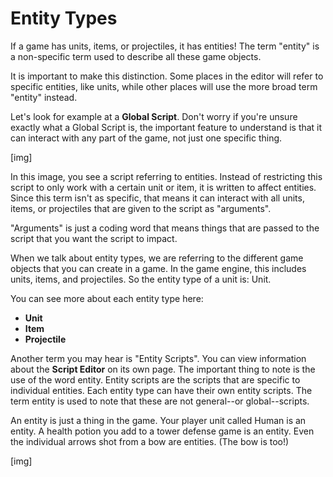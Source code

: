 # Entity Types

If a game has units, items, or projectiles, it has entities! The term "entity" is a non-specific term used to describe all these game objects.

It is important to make this distinction. Some places in the editor will refer to specific entities, like units, while other places will use the more broad term "entity" instead.

Let's look for example at a **Global Script**. Don't worry if you're unsure exactly what a Global Script is, the important feature to understand is that it can interact with any part of the game, not just one specific thing.

[img]

In this image, you see a script referring to entities. Instead of restricting this script to only work with a certain unit or item, it is written to affect entities. Since this term isn't as specific, that means it can interact with all units, items, or projectiles that are given to the script as "arguments".

"Arguments" is just a coding word that means things that are passed to the script that you want the script to impact.

When we talk about entity types, we are referring to the different game objects that you can create in a game. In the game engine, this includes units, items, and projectiles. So the entity type of a unit is: Unit.

You can see more about each entity type here:

* **Unit**
* **Item**
* **Projectile**

Another term you may hear is "Entity Scripts". You can view information about the **Script Editor** on its own page. The important thing to note is the use of the word entity. Entity scripts are the scripts that are specific to individual entities. Each entity type can have their own entity scripts. The term entity is used to note that these are not general--or global--scripts.

An entity is just a thing in the game. Your player unit called Human is an entity. A health potion you add to a tower defense game is an entity. Even the individual arrows shot from a bow are entities. (The bow is too!)

[img]



